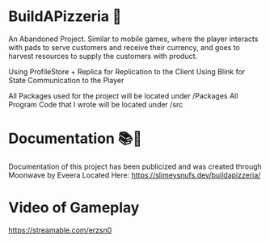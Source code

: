 # BuildAPizzeria 🍕
An Abandoned Project. Similar to mobile games, where the player interacts with pads to serve customers and receive their currency, and goes to harvest resources to supply the customers with product.

Using ProfileStore + Replica for Replication to the Client
Using Blink for State Communication to the Player

All Packages used for the project will be located under /Packages
All Program Code that I wrote will be located under /src

# Documentation 📚📑
Documentation of this project has been publicized and was created through Moonwave by Eveera 
Located Here: https://slimeysnufs.dev/buildapizzeria/

# Video of Gameplay
https://streamable.com/erzsn0
